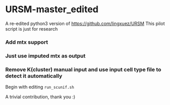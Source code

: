 # URSM-master_edited
A re-edited python3 version of https://github.com/lingxuez/URSM
This pilot script is just for research
### Add mtx support
### Just use imputed mtx as output
### Remove K(cluster) manual input and use input cell type file to detect it automatically
Begin with editing `run_scunif.sh`

A trivial contribution, thank you :)
